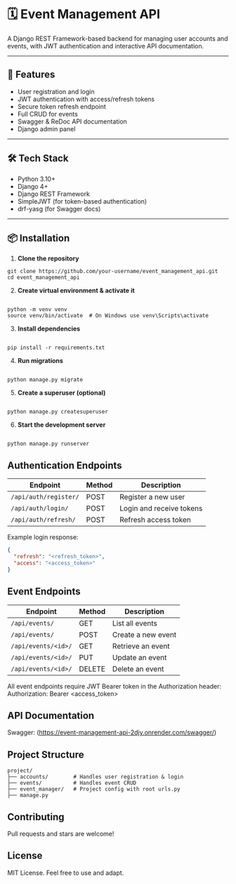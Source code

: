
# 🗓️ Event Management API

A Django REST Framework-based backend for managing user accounts and events, with JWT authentication and interactive API documentation.

---

## 🚀 Features

- User registration and login
- JWT authentication with access/refresh tokens
- Secure token refresh endpoint
- Full CRUD for events
- Swagger & ReDoc API documentation
- Django admin panel

---

## 🛠️ Tech Stack

- Python 3.10+
- Django 4+
- Django REST Framework
- SimpleJWT (for token-based authentication)
- drf-yasg (for Swagger docs)

---

## 📦 Installation

1. **Clone the repository**

```
git clone https://github.com/your-username/event_management_api.git
cd event_management_api
```

2. **Create virtual environment & activate it**
```

python -m venv venv
source venv/bin/activate  # On Windows use venv\Scripts\activate
```

3. **Install dependencies**
```

pip install -r requirements.txt
```

4. **Run migrations**
```

python manage.py migrate
```

5. **Create a superuser (optional)**
```

python manage.py createsuperuser
```

6. **Start the development server**
```

python manage.py runserver
```

## Authentication Endpoints

| Endpoint              | Method | Description              |
| --------------------- | ------ | ------------------------ |
| `/api/auth/register/` | POST   | Register a new user      |
| `/api/auth/login/`    | POST   | Login and receive tokens |
| `/api/auth/refresh/`  | POST   | Refresh access token     |


Example login response:
```json
{
  "refresh": "<refresh_token>",
  "access": "<access_token>"
}
```

## Event Endpoints

| Endpoint            | Method | Description        |
| ------------------- | ------ | ------------------ |
| `/api/events/`      | GET    | List all events    |
| `/api/events/`      | POST   | Create a new event |
| `/api/events/<id>/` | GET    | Retrieve an event  |
| `/api/events/<id>/` | PUT    | Update an event    |
| `/api/events/<id>/` | DELETE | Delete an event    |


All event endpoints require JWT Bearer token in the Authorization header:
Authorization: Bearer <access_token>



## API Documentation

Swagger: (https://event-management-api-2djy.onrender.com/swagger/)

## Project Structure

```
project/
├── accounts/        # Handles user registration & login
├── events/          # Handles event CRUD
├── event_manager/   # Project config with root urls.py
├── manage.py
```

## Contributing

Pull requests and stars are welcome!

## License

MIT License. Feel free to use and adapt.







